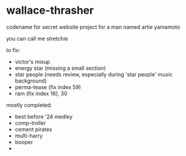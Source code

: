 # wallace-thrasher
codename for secret website project for a man named artie yamamoto

you can call me stretchie

to fix:
- victor's mixup
- energy star (missing a small section)
- star people (needs review, especially during 'star people' music background)
- perma-tease (fix index 59)
- ram (fix index 16), 30

mostly completed:
- best before '24 medley
- comp-troller
- cement pirates
- multi-harry
- booper
- 